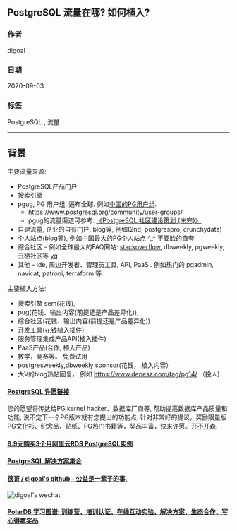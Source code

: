 ## PostgreSQL 流量在哪? 如何植入?     
    
### 作者    
digoal    
    
### 日期    
2020-09-03    
    
### 标签    
PostgreSQL , 流量     
    
----    
    
## 背景    
主要流量来源:    
    
- PostgreSQL产品门户    
- 搜索引擎    
- pgug, PG 用户组, 遍布全球. 例如[中国的PG用户组](http://postgres.cn/index.php/v2/home).     
    - https://www.postgresql.org/community/user-groups/    
    - pgug的流量渠道可参考: [《PostgreSQL 社区建设策划 {未完}》](../202008/20200828_01.md)      
- 自建流量, 企业的自有门户, blog等, 例如(2nd, postgrespro, crunchydata)     
- 个人站点(blog等), 例如[中国最大的PG个人站点](https://github.com/digoal/blog/blob/master/README.md)  ^_^ 不要脸的自夸     
- 综合社区 - 例如全球最大的FAQ网站: [stackoverflow](https://stackoverflow.com/questions/tagged/postgresql?tab=Newest), dbweekly, pgweekly, 云栖社区等 [yq](https://developer.aliyun.com/)     
- 其他 - ide, 周边开发者、管理员工具, API, PaaS . 例如热门的 pgadmin, navicat, patroni, terraform 等.     
    
    
主要植入方法:     
- 搜索引擎 sem(花钱),     
- pug(花钱、输出内容(前提还是产品差异化)),     
- 综合社区(花钱、输出内容(前提还是产品差异化))     
- 开发工具(花钱植入插件)    
- 服务管理集成产品API(植入插件)    
- PaaS产品(合作, 植入产品)    
- 教学，竞赛等。 免费试用
- postgresweekly,dbweekly sponsor(花钱， 植入内容）
- 大V的blog热帖回复， 例如 https://www.depesz.com/tag/pg14/ （投人)  
    
    
  
#### [PostgreSQL 许愿链接](https://github.com/digoal/blog/issues/76 "269ac3d1c492e938c0191101c7238216")
您的愿望将传达给PG kernel hacker、数据库厂商等, 帮助提高数据库产品质量和功能, 说不定下一个PG版本就有您提出的功能点. 针对非常好的提议，奖励限量版PG文化衫、纪念品、贴纸、PG热门书籍等，奖品丰富，快来许愿。[开不开森](https://github.com/digoal/blog/issues/76 "269ac3d1c492e938c0191101c7238216").  
  
  
#### [9.9元购买3个月阿里云RDS PostgreSQL实例](https://www.aliyun.com/database/postgresqlactivity "57258f76c37864c6e6d23383d05714ea")
  
  
#### [PostgreSQL 解决方案集合](https://yq.aliyun.com/topic/118 "40cff096e9ed7122c512b35d8561d9c8")
  
  
#### [德哥 / digoal's github - 公益是一辈子的事.](https://github.com/digoal/blog/blob/master/README.md "22709685feb7cab07d30f30387f0a9ae")
  
  
![digoal's wechat](../pic/digoal_weixin.jpg "f7ad92eeba24523fd47a6e1a0e691b59")
  
  
#### [PolarDB 学习图谱: 训练营、培训认证、在线互动实验、解决方案、生态合作、写心得拿奖品](https://www.aliyun.com/database/openpolardb/activity "8642f60e04ed0c814bf9cb9677976bd4")
  
